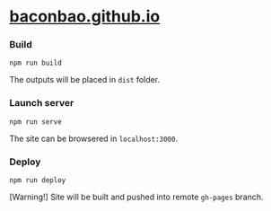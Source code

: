 # [baconbao.github.io](https://baconbao.github.io)


### Build

```
npm run build
```

The outputs will be placed in `dist` folder.

### Launch server

```
npm run serve
```

The site can be browsered in `localhost:3000`.

### Deploy

```
npm run deploy
```

[Warning!] Site will be built and pushed into remote `gh-pages` branch.
